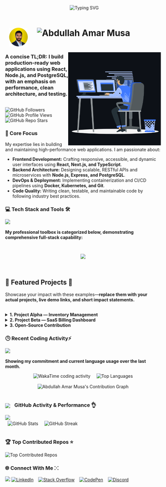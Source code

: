 <div align="center">
  <img src="https://readme-typing-svg.herokuapp.com?font=JetBrains+Mono&size=40&width=550&text_align=center&color=58A6FF&vCenter=true&pause=1000&random=false&lines=FullStack+Web+Developer;Building+Modern+Web+Solutions;JavaScript+|+React+Specialist" alt="Typing SVG"/>
</div>
<br>
<h1 align="left">
  <img src="https://github.com/abdullahamarmusa/profile_pic_gif/raw/main/profile-pic%20(1).png" width="60" style="margin-right: 10px; vertical-align: top;" />
  <img src="https://readme-typing-svg.herokuapp.com?font=Fira+Code&size=32&color=00F5FF,00D4AA&width=450&height=45&lines=Abdullah+Amar+Musa&duration=10&pause=10000000" alt="Abdullah Amar Musa" style="vertical-align: top;" />
</h1>
<p align="center">
  <img align="right" src="https://raw.githubusercontent.com/SubhadeepZilong/SubhadeepZilong/main/icons/animation_500_kxa883sd.gif" alt="SubhadeepZilong" width="300" />
</p>

### A concise TL;DR: I build production-ready web applications using **React, Node.js, and PostgreSQL**, with an emphasis on performance, clean architecture, and testing.
<br>
<div align="left">
  <img src="https://img.shields.io/github/followers/abdullahamarmusa?style=social" alt="GitHub Followers"/>&nbsp;&nbsp;
  <img src="https://komarev.com/ghpvc/?username=abdullahamarmusa&color=58A6FF&style=flat-square" alt="GitHub Profile Views"/>&nbsp;&nbsp; <img src="https://img.shields.io/github/stars/abdullahamarmusa/Dragable---Touchable-Slider?style=social" alt="GitHub Repo Stars"/>
</div>

### 🎯 Core Focus 

My expertise lies in building and maintaining high-performance web applications. I am passionate about:

* **Frontend Development:** Crafting responsive, accessible, and dynamic user interfaces using **React, Next.js, and TypeScript**.
* **Backend Architecture:** Designing scalable, RESTful APIs and microservices with **Node.js, Express, and PostgreSQL**.
* **DevOps & Deployment:** Implementing containerization and CI/CD pipelines using **Docker, Kubernetes, and Git**.
* **Code Quality:** Writing clean, testable, and maintainable code by following industry best practices.

<!-- <img src="https://user-images.githubusercontent.com/73097560/115834477-dbab4500-a447-11eb-908a-139a6edaec5c.gif">  -->

### 💻 Tech Stack and Tools 🛠️
<img src="https://user-images.githubusercontent.com/73097560/115834477-dbab4500-a447-11eb-908a-139a6edaec5c.gif">

**My professional toolbox is categorized below, demonstrating comprehensive full-stack capability:**

<br>
<p align="center">
  <a href="https://skillicons.dev">
    <img src="https://skillicons.dev/icons?i=html,css,js,ts,react,redux,bootstrap,tailwind,figma,nodejs,express,mongodb,postgresql,powershell,postman,docker,git,github,bash,npm,vscode,jquery,prisma,nextjs&perline=12" />
  </a>
</p>

<br>

## 📂 Featured Projects 📌

Showcase your impact with these examples—**replace them with your actual projects, live demo links, and short impact statements.**

<br>

<details>
  <summary><strong>1. Project Alpha — Inventory Management</strong></summary>
  <br>
  <ul>
    <li><strong>Live Demo:</strong> <a href="https://alpha-demo.example.com">alpha-demo.example.com</a></li>
    <li><strong>GitHub Repo:</strong> <a href="https://github.com/abdullahamarmusa/alpha">github.com/abdullahamarmusa/alpha</a></li>
    <li><strong>Stack:</strong> React, Node.js, PostgreSQL, Docker</li>
    <li><strong>Impact:</strong> Implemented real-time stock sync and role-based dashboards — <strong>reduced manual reconciliation by 70%.</strong></li>
  </ul>
</details>

<details>
  <summary><strong>2. Project Beta — SaaS Billing Dashboard</strong></summary>
  <br>
  <ul>
    <li><strong>Live Demo:</strong> <a href="https://beta.example.com">beta.example.com</a></li>
    <li><strong>GitHub Repo:</strong> <a href="https://github.com/abdullahamarmusa/beta">github.com/abdullahamarmusa/beta</a></li>
    <li><strong>Stack:</strong> Next.js, Express, Stripe, PostgreSQL</li>
    <li><strong>Impact:</strong> Built modular billing flow and subscription management features, leading to faster customer onboarding.</li>
  </ul>
</details>

<details>
  <summary><strong>3. Open-Source Contribution</strong></summary>
  <br>
  <ul>
    <li><strong>Pull Request:</strong> <a href="https://github.com/some-org/some-repo/pull/123">PR #123 on some-org/some-repo</a></li>
    <li><strong>Impact:</strong> Added Feature X and fixed a critical memory leak in a core middleware; added tests and improved CI stability.</li>
  </ul>
</details>



### 🕒 Recent Coding Activity⚡
<img src="https://user-images.githubusercontent.com/73097560/115834477-dbab4500-a447-11eb-908a-139a6edaec5c.gif">

**Showing my commitment and current language usage over the last month.**
<div align="center">
  <img valign="top" src="https://github-readme-stats.vercel.app/api/wakatime?username=abdullahamarmusa&layout=default&hide_border=false&theme=transparent&langs_count=6&title_color=08BD80&icon_color=08BD80" alt="WakaTime coding activity" />&nbsp;&nbsp;&nbsp;&nbsp;
  <img valign="top" src="https://github-readme-stats.vercel.app/api/top-langs/?username=abdullahamarmusa&theme=transparent&hide_border=false&layout=donut-vertical&langs_count=6&title_color=08BD80&icon_color=08BD80" alt="Top Languages"/>
</div>
<br>

<div align="center">
  <picture>
    <source
      media="(prefers-color-scheme: dark)"
      srcset="https://github-readme-activity-graph.vercel.app/graph?username=abdullahamarmusa&bg_color=0D1117&color=FFFFFF&line=58A6FF&point=58A6FF&area_color=58A6FF&title_color=08BD80&area=true&hide_border=true"
    />
    <source
      media="(prefers-color-scheme: light)"
      srcset="https://github-readme-activity-graph.vercel.app/graph?username=abdullahamarmusa&bg_color=FFFFFF&color=417E87&line=58A6FF&point=58A6FF&area_color=58A6FF&title_color=08BD80&area=true&hide_border=true"
    />
    <img
      src="https://github-readme-activity-graph.vercel.app/graph?username=abdullahamarmusa&bg_color=FFFFFF&color=417E87&line=58A6FF&point=58A6FF&area_color=58A6FF&title_color=08BD80&area=true&hide_border=true"
      alt="Abdullah Amar Musa's Contribution Graph"
    />
  </picture>
</div>
<br>
<h3>
<img src="https://media1.giphy.com/media/v1.Y2lkPTc5MGI3NjExNGphdjY4YXQ3bHF4NnFsb240bjY4dm80cWQ1NDFrczAybjIxazVtayZlcD12MV9pbnRlcm5hbF9naWZfYnlfaWQmY3Q9cw/iY8CRBdQXODJSCERIr/giphy.gif" width="35" style="vertical-align: middle; margin-right: 10px;">
  GitHub Activity & Performance 👌</h3>
<img src="https://user-images.githubusercontent.com/73097560/115834477-dbab4500-a447-11eb-908a-139a6edaec5c.gif">
<div align="left">
  <img src="https://github-readme-stats.vercel.app/api?username=abdullahamarmusa&hide_border=false&include_all_commits=true&count_private=true&theme=default&show_icons=true&title_color=08BD80&icon_color=58A6FF&text_color=417E87&ring_color=58A6FF" alt="GitHub Stats" height="170px"/>&nbsp;&nbsp;&nbsp;
 <img src="https://streak-stats.demolab.com/?user=abdullahamarmusa&hide_border=false&date_format=M%20j%5B%2C%20Y%5D&fire=ff5a00&theme=default&ring=FFA500&stroke=58A6FF&currStreakNum=58A6FF&sideNums=58A6FF&currStreakLabel=08BD80&sideLabels=417E87&title_color=08BD80&dates=58A6FF" alt="GitHub Streak" height="170px"/>
</div>
<br>
<!-- <img src="https://user-images.githubusercontent.com/73097560/115834477-dbab4500-a447-11eb-908a-139a6edaec5c.gif">  -->
<div align="left">
    <h3>🏆 Top Contributed Repos ⭐</h3>
    <img src="https://github-contributor-stats.vercel.app/api?username=abdullahamarmusa&limit=6&theme=default&border=true&combine_all_yearly_contributions=true&title_color=08BD80" alt="Top Contributed Repos"/> 
</div>
<h3> 🌐 Connect With Me ⁙</h3>
<img src="https://user-images.githubusercontent.com/73097560/115834477-dbab4500-a447-11eb-908a-139a6edaec5c.gif">
<a href="https://linkedin.com/in/abdullahamarmusa" target="_blank"><img src="https://skillicons.dev/icons?i=linkedin" width="40" alt="LinkedIn"/></a>&nbsp;&nbsp;&nbsp;&nbsp;<a href="https://stackoverflow.com/users/21543417/abdullah-amar-musa" target="_blank"><img src="https://skillicons.dev/icons?i=stackoverflow" width="40" alt="Stack Overflow"/></a>&nbsp;&nbsp;&nbsp;&nbsp;<a href="https://codepen.io/abdullahamarmusa" target="_blank"><img src="https://skillicons.dev/icons?i=codepen" width="40" alt="CodePen"/></a>&nbsp;&nbsp;&nbsp;&nbsp;<a href="https://discordapp.com/users/YOUR_DISCORD_ID" target="_blank"><img src="https://skillicons.dev/icons?i=discord" width="40" alt="Discord"/></a>

